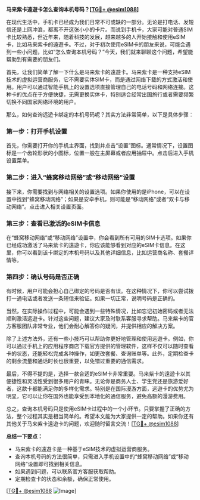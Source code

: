 **马来紫卡遠遊卡怎么查询本机号码？[[TG💪+ @esim1088](https://t.me/s/esim1088)]**

在现代生活中，手机卡已经成为我们日常不可或缺的一部分。无论是打电话、发短信还是上网冲浪，都离不开这张小小的卡片。而说到手机卡，大家可能对普通SIM卡比较熟悉，但近年来，随着科技的发展，越来越多的人开始接触和使用eSIM卡，比如马来紫卡的遠遊卡。不过，对于初次使用eSIM卡的朋友来说，可能会遇到一些小问题，比如“怎么查询本机号码？”今天，我们就来聊聊这个问题，希望能帮助到有需要的朋友们。

首先，让我们简单了解一下什么是马来紫卡的遠遊卡。马来紫卡是一种支持eSIM技术的虚拟运营商服务，它不需要实体SIM卡，而是通过网络下载的方式激活和使用。用户可以通过智能手机上的设置选项直接管理自己的电话号码和网络连接。这种卡的优点在于方便快捷，无需更换实体卡，特别适合经常出国旅行或者需要频繁切换不同国家网络环境的用户。

那么，如何查询远遊卡绑定的本机号码呢？其实方法非常简单，以下是具体步骤：

### **第一步：打开手机设置**
首先，你需要打开你的手机主界面，找到并点击“设置”图标。通常情况下，设置图标是一个齿轮形状的小图标，位置一般在主屏幕或者应用抽屉中。点击后进入手机设置菜单。

### **第二步：进入“蜂窝移动网络”或“移动网络”设置**
接下来，你需要找到与网络相关的设置选项。如果你使用的是iPhone，可以在设置中找到“蜂窝移动网络”；如果是安卓手机，则可能是“移动网络”或者“双卡与移动网络”。点击进入相关设置页面。

### **第三步：查看已激活的eSIM卡信息**
在“蜂窝移动网络”或“移动网络”设置中，你会看到所有可用的SIM卡选项。如果你已经成功激活了马来紫卡的遠遊卡，你应该能够看到对应的eSIM卡信息。在这里，你可以看到该卡绑定的本机号码以及其他详细信息，比如运营商名称、套餐详情等。

### **第四步：确认号码是否正确**
有时候，用户可能会担心自己绑定的号码是否有误。在这种情况下，你可以尝试拨打一通电话或者发送一条短信来验证。如果一切正常，说明号码是正确的。

当然，在实际操作过程中，可能会遇到一些特殊情况，比如忘记初始密码或者无法顺利激活远遊卡。针对这些问题，建议大家及时联系客服寻求帮助。马来紫卡的官方客服团队非常专业，他们会耐心解答你的疑问，并提供相应的解决方案。

除了上述方法外，还有一些小技巧可以帮助你更好地管理和使用远遊卡。例如，你可以通过手机上的应用程序商店下载官方提供的管理软件，这样不仅可以随时查看卡的状态，还能轻松完成各种操作，如更改套餐、查询账单等。此外，定期检查卡的剩余流量和通话时长也很重要，以免错过重要的通信需求。

最后，不得不提的是，选择一款合适的eSIM卡非常重要。马来紫卡的遠遊卡以其便捷性和灵活性受到很多用户的青睐。无论你是商务人士、学生党还是旅游爱好者，这款卡都能满足你的多样化需求。特别是在国际漫游方面，远遊卡的优势尤为明显，它可以让你在国外也能享受到本地化的通信服务，避免高额的漫游费用。

总之，查询本机号码只是使用eSIM卡过程中的一个小环节。只要掌握了正确的方法，整个过程其实是相当简单的。希望本文能为大家提供一定的帮助。如果你还有其他关于马来紫卡遠遊卡的问题，欢迎随时留言交流！[[TG💪+ @esim1088](https://t.me/s/esim1088)]

**总结一下要点：**
- 马来紫卡的遠遊卡是一种基于eSIM技术的虚拟运营商服务。
- 查询本机号码的方法很简单，只需进入手机设置中的“蜂窝移动网络”或“移动网络”设置即可找到相关信息。
- 如果遇到问题，可以联系官方客服获取帮助。
- 定期检查卡的状态和余额，确保正常使用。

[[TG💪+ @esim1088](https://t.me/s/esim1088) ![Image](https://i.postimg.cc/4NQfJmqS/Snipaste-2025-05-13-00-14-12.png)]